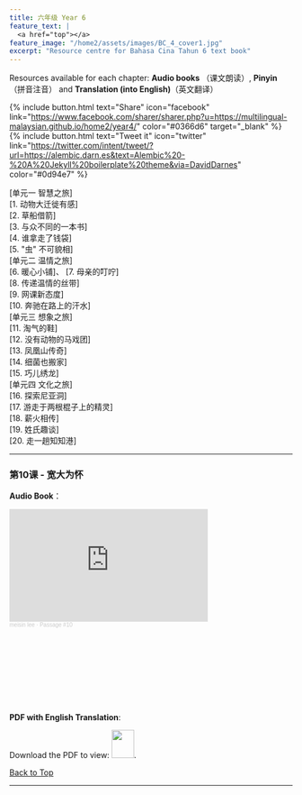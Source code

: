```yaml
---
title: 六年级 Year 6 
feature_text: |
  <a href="top"></a>
feature_image: "/home2/assets/images/BC_4_cover1.jpg"
excerpt: "Resource centre for Bahasa Cina Tahun 6 text book"
---
```

Resources available for each chapter: **Audio books** （课文朗读）, **Pinyin**（拼音注音） and **Translation (into English)**（英文翻译）

{% include button.html text="Share" icon="facebook" link="https://www.facebook.com/sharer/sharer.php?u=https://multilingual-malaysian.github.io/home2/year4/" color="#0366d6" target="_blank" %}  {% include button.html text="Tweet it" icon="twitter" link="https://twitter.com/intent/tweet/?url=https://alembic.darn.es&text=Alembic%20-%20A%20Jekyll%20boilerplate%20theme&via=DavidDarnes" color="#0d94e7" %}

[单元一 智慧之旅]\
[1. 动物大迁徙有感]\
[2. 草船借箭]\
[3. 与众不同的一本书]\
[4. 谁拿走了钱袋]\
[5. "虫" 不可貌相]\
[单元二 温情之旅]\
[6. 暖心小铺]、
[7. 母亲的叮咛]\
[8. 传递温情的丝带]\
[9. 网课新态度]\
[10. 奔驰在路上的汗水]\
[单元三 想象之旅]\
[11. 淘气的鞋]\
[12. 没有动物的马戏团]\
[13. 凤凰山传奇]\
[14. 细菌也搬家]\
[15. 巧儿绣龙]\
[单元四 文化之旅]\
[16. 探索尼亚洞]\
[17. 游走于两根棍子上的精灵]\
[18. 薪火相传]\
[19. 姓氏趣谈]\
[20. 走一趟知知港]


----
### 第10课 - 宽大为怀 <a name="passage10"></a>
**Audio Book**： 
<iframe width="70%" height="200" scrolling="no" frameborder="no" allow="autoplay" src="https://w.soundcloud.com/player/?url=https%3A//api.soundcloud.com/tracks/1331635966&color=%23ff5500&auto_play=false&hide_related=false&show_comments=true&show_user=true&show_reposts=false&show_teaser=true&visual=true"></iframe><div style="font-size: 10px; color: #cccccc;line-break: anywhere;word-break: normal;overflow: hidden;white-space: nowrap;text-overflow: ellipsis; font-family: Interstate,Lucida Grande,Lucida Sans Unicode,Lucida Sans,Garuda,Verdana,Tahoma,sans-serif;font-weight: 100;"><a href="https://soundcloud.com/meisin-lee-338497804" title="meisin lee" target="_blank" style="color: #cccccc; text-decoration: none;">meisin lee</a> · <a href="https://soundcloud.com/meisin-lee-338497804/passage-10" title="Passage #10" target="_blank" style="color: #cccccc; text-decoration: none;">Passage #10</a></div>

**PDF with English Translation**:
<object data="/home2/doc/BC_4_Passage10.pdf" type="application/pdf" width="700px" height="700px">
   <embed src="/home2/doc/BC_4_Passage10.pdf">
        <p>Download the PDF to view: <a href="/home2/doc/BC_4_Passage10.pdf"><img src="/home2/assets/images/pdf_icon.png" width="40" height="50"></a>.</p>
   </embed>
</object>

[Back to Top](#top)

----
